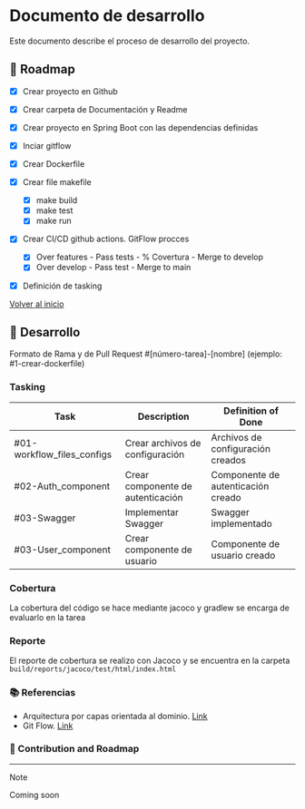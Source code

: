 # Documento de desarrollo

Este documento describe el proceso de desarrollo del proyecto.

## 📖 Roadmap

- [x] Crear proyecto en Github
- [x] Crear carpeta de Documentación y Readme
- [x] Crear proyecto en Spring Boot con las dependencias definidas
- [x] Inciar gitflow
- [x] Crear Dockerfile
- [x] Crear file makefile
  - [x] make build
  - [x] make test
  - [x] make run
- [x] Crear CI/CD github actions. GitFlow procces
  - [x] Over features - Pass tests - % Covertura - Merge to develop
  - [x] Over develop - Pass test - Merge to main
- [x] Definición de tasking


[Volver al inicio](/README.md)

## 🚀 Desarrollo

Formato de Rama y de  Pull Request #[número-tarea]-[nombre] (ejemplo: #1-crear-dockerfile)

### Tasking

| Task | Description | Definition of Done |
| ---- | ----------- | ------------------- |
| #01-workflow_files_configs | Crear archivos de configuración | Archivos de configuración creados |
| #02-Auth_component | Crear componente de autenticación | Componente de autenticación creado |
| #03-Swagger | Implementar Swagger | Swagger implementado |
| #03-User_component | Crear componente de usuario | Componente de usuario creado |

### Cobertura

La cobertura del código se hace mediante jacoco y gradlew se encarga de evaluarlo en la tarea 

### Reporte

El reporte de cobertura se realizo con Jacoco y se encuentra en la carpeta `build/reports/jacoco/test/html/index.html`

### 📚 Referencias

- Arquitectura por capas orientada al dominio. [Link]()
- Git Flow. [Link]()

###   📖 Contribution and Roadmap

---

> [!Note]
> Coming soon
